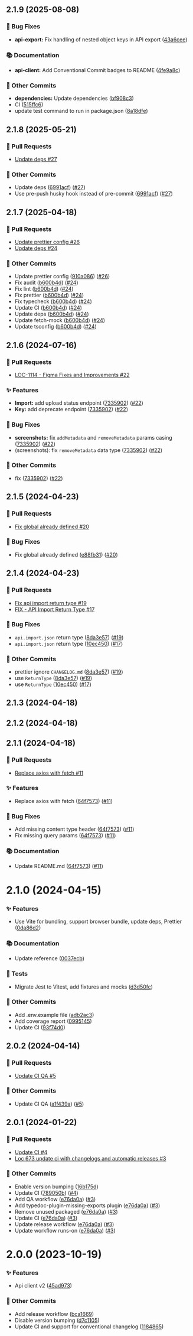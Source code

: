 ## 2.1.9 (2025-08-08)

### 🐛 Bug Fixes

- **api-export:** Fix handling of nested object keys in API export ([43a6cee](https://github.com/localazy/api-client/commit/43a6cee))

### 📚 Documentation

- **api-client:** Add Conventional Commit badges to README ([4fe9a8c](https://github.com/localazy/api-client/commit/4fe9a8c))

### 🧰 Other Commits

- **dependencies:** Update dependencies ([bf908c3](https://github.com/localazy/api-client/commit/bf908c3))
- CI ([515ffc6](https://github.com/localazy/api-client/commit/515ffc6))
- update test command to run in package.json ([8a18dfe](https://github.com/localazy/api-client/commit/8a18dfe))

## 2.1.8 (2025-05-21)
### 🔀 Pull Requests

- [Update deps #27](https://github.com/localazy/api-client/pull/27)

### 🧰 Other Commits

- Update deps ([6991acf](https://github.com/localazy/api-client/commit/6991acf)) ([#27](https://github.com/localazy/api-client/pull/27))
- Use pre-push husky hook instead of pre-commit ([6991acf](https://github.com/localazy/api-client/commit/6991acf)) ([#27](https://github.com/localazy/api-client/pull/27))

## 2.1.7 (2025-04-18)
### 🔀 Pull Requests

- [Update prettier config #26](https://github.com/localazy/api-client/pull/26)
- [Update deps #24](https://github.com/localazy/api-client/pull/24)

### 🧰 Other Commits

- Update prettier config ([910a086](https://github.com/localazy/api-client/commit/910a086)) ([#26](https://github.com/localazy/api-client/pull/26))
- Fix audit ([b600b4d](https://github.com/localazy/api-client/commit/b600b4d)) ([#24](https://github.com/localazy/api-client/pull/24))
- Fix lint ([b600b4d](https://github.com/localazy/api-client/commit/b600b4d)) ([#24](https://github.com/localazy/api-client/pull/24))
- Fix prettier ([b600b4d](https://github.com/localazy/api-client/commit/b600b4d)) ([#24](https://github.com/localazy/api-client/pull/24))
- Fix typecheck ([b600b4d](https://github.com/localazy/api-client/commit/b600b4d)) ([#24](https://github.com/localazy/api-client/pull/24))
- Update CI ([b600b4d](https://github.com/localazy/api-client/commit/b600b4d)) ([#24](https://github.com/localazy/api-client/pull/24))
- Update deps ([b600b4d](https://github.com/localazy/api-client/commit/b600b4d)) ([#24](https://github.com/localazy/api-client/pull/24))
- Update fetch-mock ([b600b4d](https://github.com/localazy/api-client/commit/b600b4d)) ([#24](https://github.com/localazy/api-client/pull/24))
- Update tsconfig ([b600b4d](https://github.com/localazy/api-client/commit/b600b4d)) ([#24](https://github.com/localazy/api-client/pull/24))

## 2.1.6 (2024-07-16)
### 🔀 Pull Requests

- [LOC-1114 - Figma Fixes and Improvements #22](https://github.com/localazy/api-client/pull/22)

### ✨ Features

- **Import:** add upload status endpoint ([7335902](https://github.com/localazy/api-client/commit/7335902)) ([#22](https://github.com/localazy/api-client/pull/22))
- **Key:** add deprecate endpoint ([7335902](https://github.com/localazy/api-client/commit/7335902)) ([#22](https://github.com/localazy/api-client/pull/22))

### 🐛 Bug Fixes

- **screenshots:** fix `addMetadata` and `removeMetadata` params casing ([7335902](https://github.com/localazy/api-client/commit/7335902)) ([#22](https://github.com/localazy/api-client/pull/22))
- (screenshots): fix `removeMetadata` data type ([7335902](https://github.com/localazy/api-client/commit/7335902)) ([#22](https://github.com/localazy/api-client/pull/22))

### 🧰 Other Commits

- fix ([7335902](https://github.com/localazy/api-client/commit/7335902)) ([#22](https://github.com/localazy/api-client/pull/22))

## 2.1.5 (2024-04-23)
### 🔀 Pull Requests

- [Fix global already defined #20](https://github.com/localazy/api-client/pull/20)

### 🐛 Bug Fixes

- Fix global already defined ([e88fb31](https://github.com/localazy/api-client/commit/e88fb31)) ([#20](https://github.com/localazy/api-client/pull/20))

## 2.1.4 (2024-04-23)
### 🔀 Pull Requests

- [Fix api import return type #19](https://github.com/localazy/api-client/pull/19)
- [FIX - API Import Return Type #17](https://github.com/localazy/api-client/pull/17)

### 🐛 Bug Fixes

- `api.import.json` return type ([8da3e57](https://github.com/localazy/api-client/commit/8da3e57)) ([#19](https://github.com/localazy/api-client/pull/19))
- `api.import.json` return type ([10ec450](https://github.com/localazy/api-client/commit/10ec450)) ([#17](https://github.com/localazy/api-client/pull/17))

### 🧰 Other Commits

- prettier ignore `CHANGELOG.md` ([8da3e57](https://github.com/localazy/api-client/commit/8da3e57)) ([#19](https://github.com/localazy/api-client/pull/19))
- use `ReturnType` ([8da3e57](https://github.com/localazy/api-client/commit/8da3e57)) ([#19](https://github.com/localazy/api-client/pull/19))
- use `ReturnType` ([10ec450](https://github.com/localazy/api-client/commit/10ec450)) ([#17](https://github.com/localazy/api-client/pull/17))

## 2.1.3 (2024-04-18)

## 2.1.2 (2024-04-18)

## 2.1.1 (2024-04-18)

### 🔀 Pull Requests

- [Replace axios with fetch #11](https://github.com/localazy/api-client/pull/11)

### ✨ Features

- Replace axios with fetch ([64f7573](https://github.com/localazy/api-client/commit/64f7573)) ([#11](https://github.com/localazy/api-client/pull/11))

### 🐛 Bug Fixes

- Add missing content type header ([64f7573](https://github.com/localazy/api-client/commit/64f7573)) ([#11](https://github.com/localazy/api-client/pull/11))
- Fix missing query params ([64f7573](https://github.com/localazy/api-client/commit/64f7573)) ([#11](https://github.com/localazy/api-client/pull/11))

### 📚 Documentation

- Update README.md ([64f7573](https://github.com/localazy/api-client/commit/64f7573)) ([#11](https://github.com/localazy/api-client/pull/11))

# 2.1.0 (2024-04-15)

### ✨ Features

- Use Vite for bundling, support browser bundle, update deps, Prettier ([0da86d2](https://github.com/localazy/api-client/commit/0da86d2))

### 📚 Documentation

- Update reference ([0037ecb](https://github.com/localazy/api-client/commit/0037ecb))

### 🧪 Tests

- Migrate Jest to Vitest, add fixtures and mocks ([d3d50fc](https://github.com/localazy/api-client/commit/d3d50fc))

### 🧰 Other Commits

- Add .env.example file ([adb2ac3](https://github.com/localazy/api-client/commit/adb2ac3))
- Add coverage report ([0995145](https://github.com/localazy/api-client/commit/0995145))
- Update CI ([93f74d0](https://github.com/localazy/api-client/commit/93f74d0))

## 2.0.2 (2024-04-14)

### 🔀 Pull Requests

- [Update CI QA #5](https://github.com/localazy/api-client/pull/5)

### 🧰 Other Commits

- Update CI QA ([a1f439a](https://github.com/localazy/api-client/commit/a1f439a)) ([#5](https://github.com/localazy/api-client/pull/5))

## 2.0.1 (2024-01-22)

### 🔀 Pull Requests

- [Update CI #4](https://github.com/localazy/api-client/pull/4)
- [Loc 673 update ci with changelogs and automatic releases #3](https://github.com/localazy/api-client/pull/3)

### 🧰 Other Commits

- Enable version bumping ([16b175d](https://github.com/localazy/api-client/commit/16b175d))
- Update CI ([789050b](https://github.com/localazy/api-client/commit/789050b)) ([#4](https://github.com/localazy/api-client/pull/4))
- Add QA workflow ([e76da0a](https://github.com/localazy/api-client/commit/e76da0a)) ([#3](https://github.com/localazy/api-client/pull/3))
- Add typedoc-plugin-missing-exports plugin ([e76da0a](https://github.com/localazy/api-client/commit/e76da0a)) ([#3](https://github.com/localazy/api-client/pull/3))
- Remove unused packaged ([e76da0a](https://github.com/localazy/api-client/commit/e76da0a)) ([#3](https://github.com/localazy/api-client/pull/3))
- Update CI ([e76da0a](https://github.com/localazy/api-client/commit/e76da0a)) ([#3](https://github.com/localazy/api-client/pull/3))
- Update release workflow ([e76da0a](https://github.com/localazy/api-client/commit/e76da0a)) ([#3](https://github.com/localazy/api-client/pull/3))
- Update workflow runs-on ([e76da0a](https://github.com/localazy/api-client/commit/e76da0a)) ([#3](https://github.com/localazy/api-client/pull/3))

# 2.0.0 (2023-10-19)

### ✨ Features

- Api client v2 ([45ad973](https://github.com/localazy/api-client/commit/45ad973))

### 🧰 Other Commits

- Add release workflow ([bca1669](https://github.com/localazy/api-client/commit/bca1669))
- Disable version bumping ([d7c1105](https://github.com/localazy/api-client/commit/d7c1105))
- Update CI and support for conventional changelog ([1184865](https://github.com/localazy/api-client/commit/1184865))
